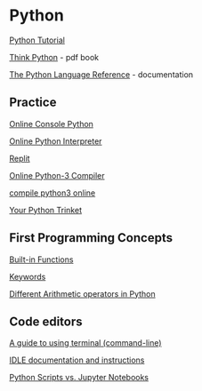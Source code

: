 # Python

[Python Tutorial](https://docs.python.org/3/tutorial/index.html)

[Think Python](https://greenteapress.com/wp/think-python-2e/) - pdf book

[The Python Language Reference](https://docs.python.org/3/reference/index.html) - documentation


## Practice
[Online Console Python](https://www.python.org/shell/)

[Online Python Interpreter](https://www.onlinegdb.com/online_python_interpreter)

[Replit](https://replit.com/languages/python3)

[Online Python-3 Compiler](https://www.tutorialspoint.com/online_python_compiler.php)

[compile python3 online](https://rextester.com/l/python3_online_compiler)

[Your Python Trinket](https://trinket.io/python3)

## First Programming Concepts

[Built-in Functions](https://docs.python.org/3/library/functions.html)

[Keywords](https://www.w3schools.com/python/python_ref_keywords.asp)

[Different Arithmetic operators in Python](https://flexiple.com/python/arithmetic-operators-in-python)

## Code editors

[A guide to using terminal (command-line)](https://towardsdatascience.com/a-quick-guide-to-using-command-line-terminal-96815b97b955)

[IDLE documentation and instructions](https://docs.python.org/3/library/idle.html)

[Python Scripts vs. Jupyter Notebooks](https://learnpython.com/blog/python-scripts-vs-jupyter-notebooks/)
